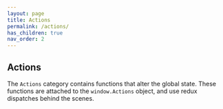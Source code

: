 ```yaml
---
layout: page
title: Actions
permalink: /actions/
has_children: true
nav_order: 2
---
```


## Actions

The `Actions` category contains functions that alter the global state. These functions are attached to the `window.Actions` object, and use redux dispatches behind the scenes.
